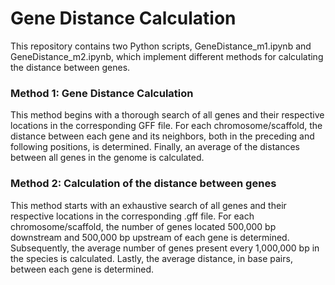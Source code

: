 # Gene Distance Calculation
This repository contains two Python scripts, GeneDistance_m1.ipynb and GeneDistance_m2.ipynb, which implement different methods for calculating the distance between genes.

### Method 1: Gene Distance Calculation
This method begins with a thorough search of all genes and their respective locations in the corresponding GFF file. 
For each chromosome/scaffold, the distance between each gene and its neighbors, both in the preceding and following positions, is determined. 
Finally, an average of the distances between all genes in the genome is calculated.

### Method 2: Calculation of the distance between genes
This method starts with an exhaustive search of all genes and their respective locations in the corresponding .gff file. 
For each chromosome/scaffold, the number of genes located 500,000 bp downstream and 500,000 bp upstream of each gene is determined. 
Subsequently, the average number of genes present every 1,000,000 bp in the species is calculated. Lastly, the average distance, in base pairs, between each gene is determined.
